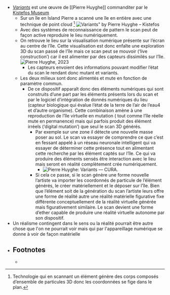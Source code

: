 - [*Variants*](https://www.kistefosmuseum.com/sculptur/variants) est une œuvre de [[Pierre Huyghe]] commanditer par le [Kistefos Museum](https://www.kistefosmuseum.com/)
	- Sur un île en Island Pierre a scanné une île en entière avec une technique de point cloud [^1] ![Variants" by Pierre Huyghe – Kistefos](https://kistefos.imgix.net/Pierre-Huyghe-Variants-2021-Courtesy-of-the-artist-Hauser-and-Wirth-London-Kistefos-3D-Scanning-point-cloud-visualization-and-point-cloud-engine-by-ScanLAB-Projects-c-Pierre-Huyghe.jpg?auto=compress%2Cformat&bg=%23FFFFFF&crop=focalpoint&fit=crop&fm=jpg&fp-x=0.5&fp-y=0.5&h=481&q=75&w=700&s=1a70919623ed469bc67e6212b42188d6)
	- Avec des systèmes de reconnaissance de pattern le scan peut de façon active reproduire le lieu numériquement.
	- On retrouve le lieu sur la visualisation numérique présente sur l’écran au centre de l’île. Cette visualisation est donc enfaîte une exploration 3D du scan passé de l’île mais ce scan peut se mouvoir (‘live construction’) car il est alimenter par des capteurs dissimilés sur l’île. ![Pierre Huyghe, 2023](https://www.crousel.com/media/uploads/news/2023/07/web/BD_1_Landscape.jpg)
		- Les capteurs envoient des informations pouvant modifier l’état du scan le rendant donc mutant et variants.
	- Les deux milieux sont donc alimentés et mute en fonction de paramètre commun.
		- De ce dispositif apparaît donc des éléments numériques  qui sont construits d’une part par les éléments présents lors du scan et par le logiciel d’intégration de donnés numériques du lieu (capteur biologique qui évalue l’état de la terre de l’air de l’eau4 et d’autre organisme). Cette combinaison amène à une reproduction de l’île virtuelle en mutation ( tout comme l’île réelle mute en permanence) mais qui parfois produit des élément irréels (‘digital mutation’) que seul le scan 3D générés.
			- Par exemple sur une zone il détecte une nouvelle masse poser au sol. Le scan va essayer de comprendre ce que c’est en fessant appelé à un réseau neuronale intelligent qui va essayer de déterminer cette présence tout en alimentant cette recherche par les élément captés sur l’île. Ce qui va produire des éléments sensés être interaction avec le  lieu mais seront en réalité complètement crée numériquement.
				- ![Pierre Huyghe: Variants — CURA.](https://curamagazine.com/wordpress/wp-content/uploads/2022/10/10.Pierre-kistefos-1_0179MODIF-Bad-retouch2-copia.jpg)
			- Si cela ce passe, si le scan génère une forme nouvelle l’artiste va importer les coordonnés de particule de l’élément générés, le créer matériellement et le déposer sur l’île. Bien que l’élément soit de la génération du scan l’artiste leurs offre une forme de réalité autre une réalité matérielle figurative fixe différente conceptuellement de la réalité virtuelle générée mais figurativement similaire. Le scan devient une forme d’ether capable de produire une réalité virtuelle autonome par son dispositif.
- Un réalisme contingent dans le sens ou la réalité pourrait être autre chose que l'on ne pourrait voir mais qui par l'appareillage numérique se donne à voir de façon matérielle
- ## Footnotes
	- [^1]:Technologie qui en scannant un élément génère des corps composés
	  d’ensemble de particules 3D donc les coordonnées se fige dans le
	  plan.